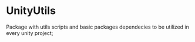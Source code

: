 # UnityUtils
Package with utils scripts and basic packages dependecies to be utilized in every unity project;
